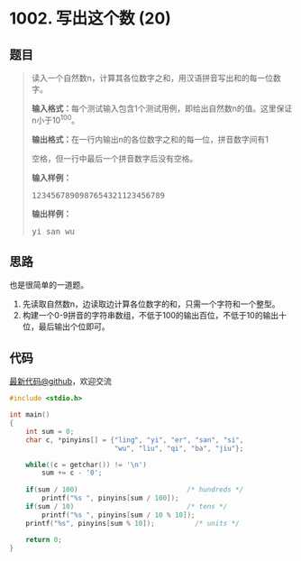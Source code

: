 <h1>1002. 写出这个数 (20)</h1>

## 题目

> <div id="problemContent">
> <p>读入一个自然数n，计算其各位数字之和，用汉语拼音写出和的每一位数字。
> 
> </p>
> <p><b>输入格式：</b>每个测试输入包含1个测试用例，即给出自然数n的值。这里保证n小于10<sup>100</sup>。</p>
> <p><b>输出格式：</b>在一行内输出n的各位数字之和的每一位，拼音数字间有1
> 
> 空格，但一行中最后一个拼音数字后没有空格。
> </p>
> <b>输入样例：</b><pre>
> 1234567890987654321123456789
> </pre>
> <b>输出样例：</b><pre>
> yi san wu
> </pre>
> </div>

## 思路


也是很简单的一道题。
1. 先读取自然数n，边读取边计算各位数字的和，只需一个字符和一个整型。
2. 构建一个0-9拼音的字符串数组，不低于100的输出百位，不低于10的输出十位，最后输出个位即可。

## 代码

[最新代码@github](https://github.com/OliverLew/PAT/blob/master/PATBasic/1002.c)，欢迎交流
```c
#include <stdio.h>

int main()
{
    int sum = 0;
    char c, *pinyins[] = {"ling", "yi", "er", "san", "si", 
                          "wu", "liu", "qi", "ba", "jiu"};

    while((c = getchar()) != '\n')  
        sum += c - '0';
    
    if(sum / 100)                           /* hundreds */
        printf("%s ", pinyins[sum / 100]);
    if(sum / 10)                            /* tens */
        printf("%s ", pinyins[sum / 10 % 10]);
    printf("%s", pinyins[sum % 10]);          /* units */
    
    return 0;
}

```